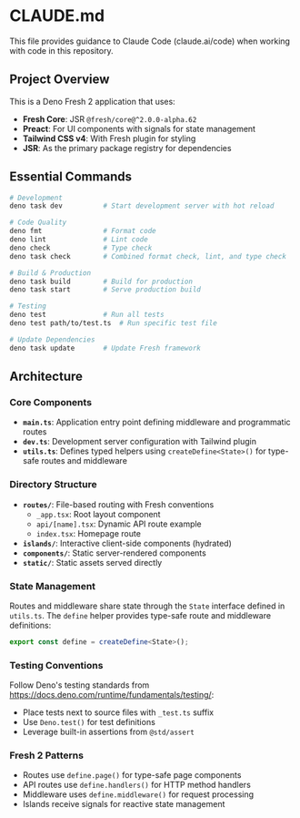 # CLAUDE.md

This file provides guidance to Claude Code (claude.ai/code) when working with code in this repository.

## Project Overview

This is a Deno Fresh 2 application that uses:
- **Fresh Core**: JSR `@fresh/core@^2.0.0-alpha.62` 
- **Preact**: For UI components with signals for state management
- **Tailwind CSS v4**: With Fresh plugin for styling
- **JSR**: As the primary package registry for dependencies

## Essential Commands

```bash
# Development
deno task dev          # Start development server with hot reload

# Code Quality
deno fmt               # Format code
deno lint              # Lint code
deno check             # Type check
deno task check        # Combined format check, lint, and type check

# Build & Production
deno task build        # Build for production
deno task start        # Serve production build

# Testing
deno test              # Run all tests
deno test path/to/test.ts  # Run specific test file

# Update Dependencies
deno task update       # Update Fresh framework
```

## Architecture

### Core Components

- **`main.ts`**: Application entry point defining middleware and programmatic routes
- **`dev.ts`**: Development server configuration with Tailwind plugin
- **`utils.ts`**: Defines typed helpers using `createDefine<State>()` for type-safe routes and middleware

### Directory Structure

- **`routes/`**: File-based routing with Fresh conventions
  - `_app.tsx`: Root layout component
  - `api/[name].tsx`: Dynamic API route example
  - `index.tsx`: Homepage route
- **`islands/`**: Interactive client-side components (hydrated)
- **`components/`**: Static server-rendered components
- **`static/`**: Static assets served directly

### State Management

Routes and middleware share state through the `State` interface defined in `utils.ts`. The `define` helper provides type-safe route and middleware definitions:

```typescript
export const define = createDefine<State>();
```

### Testing Conventions

Follow Deno's testing standards from https://docs.deno.com/runtime/fundamentals/testing/:
- Place tests next to source files with `_test.ts` suffix
- Use `Deno.test()` for test definitions
- Leverage built-in assertions from `@std/assert`

### Fresh 2 Patterns

- Routes use `define.page()` for type-safe page components
- API routes use `define.handlers()` for HTTP method handlers
- Middleware uses `define.middleware()` for request processing
- Islands receive signals for reactive state management